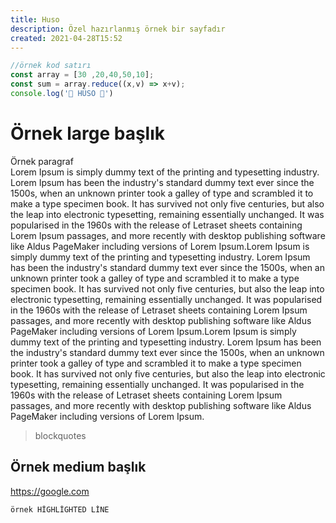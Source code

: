 ```yaml
---
title: Huso
description: Özel hazırlanmış örnek bir sayfadır 
created: 2021-04-28T15:52
---
```

````javascript
//örnek kod satırı 
const array = [30 ,20,40,50,10];
const sum = array.reduce((x,v) => x+v);
console.log('🌸 HÜSO 🌸')
````
# Örnek large başlık
Örnek paragraf\
Lorem Ipsum is simply dummy text of the printing and typesetting industry. Lorem Ipsum has been the industry's standard dummy text ever since the 1500s, when an unknown printer took a galley of type and scrambled it to make a type specimen book. It has survived not only five centuries, but also the leap into electronic typesetting, remaining essentially unchanged. It was popularised in the 1960s with the release of Letraset sheets containing Lorem Ipsum passages, and more recently with desktop publishing software like Aldus PageMaker including versions of Lorem Ipsum.Lorem Ipsum is simply dummy text of the printing and typesetting industry. Lorem Ipsum has been the industry's standard dummy text ever since the 1500s, when an unknown printer took a galley of type and scrambled it to make a type specimen book. It has survived not only five centuries, but also the leap into electronic typesetting, remaining essentially unchanged. It was popularised in the 1960s with the release of Letraset sheets containing Lorem Ipsum passages, and more recently with desktop publishing software like Aldus PageMaker including versions of Lorem Ipsum.Lorem Ipsum is simply dummy text of the printing and typesetting industry. Lorem Ipsum has been the industry's standard dummy text ever since the 1500s, when an unknown printer took a galley of type and scrambled it to make a type specimen book. It has survived not only five centuries, but also the leap into electronic typesetting, remaining essentially unchanged. It was popularised in the 1960s with the release of Letraset sheets containing Lorem Ipsum passages, and more recently with desktop publishing software like Aldus PageMaker including versions of Lorem Ipsum.
>blockquotes
##  Örnek medium başlık

https://google.com 

```` örnek HİGHLİGHTED LİNE ````


